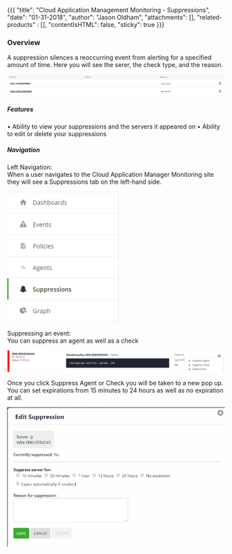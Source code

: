 {{{
  "title": "Cloud Application Management Monitoring - Suppressions",
  "date": "01-31-2018",
  "author": "Jason Oldham",
  "attachments": [],
  "related-products" : [],
  "contentIsHTML": false,
  "sticky": true
}}}


### Overview
A suppression silences a reoccurring event from alerting for a specified amount of time.  Here you will see the serer, the check type, and the reason.

![SuppressionsPage](../../images/SuppressionsPage.png)

##### Features
•	Ability to view your suppressions and the servers it appeared on
•	Ability to edit or delete your suppressions

##### Navigation

Left Navigation:                                       
When a user navigates to the Cloud Application Manager Monitoring site they will see a Suppressions tab on the left-hand side.

![SuppressionLeftNav](../../images/SuppressionLeftNav.PNG)

Suppressing an event:                                
You can suppress an agent as well as a check 

![EventSuppression.png](../../images/EventSuppression.png)

Once you click Suppress Agent or Check you will be taken to a new pop up.  You can set expirations from 15 minutes to 24 hours as well as no expiration at all.

![EventEditSuppression.png](../../images/EventEditSuppression.png)
